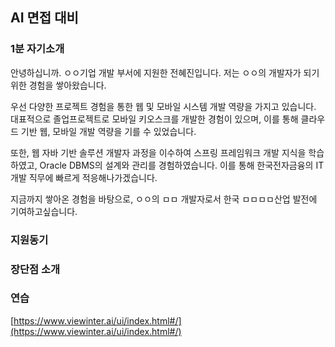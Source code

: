 ## AI 면접 대비

### 1분 자기소개
안녕하십니까. ㅇㅇ기업 개발 부서에 지원한 전혜진입니다.
저는 ㅇㅇ의 개발자가 되기 위한 경험을 쌓아왔습니다.

우선 다양한 프로젝트 경험을 통한 웹 및 모바일 시스템 개발 역량을 가지고 있습니다. 대표적으로 졸업프로젝트로 모바일 키오스크를 개발한 경험이 있으며, 이를 통해 클라우드 기반 웹, 모바일 개발 역량을 기를 수 있었습니다. 

또한, 웹 자바 기반 솔루션 개발자 과정을 이수하여 스프링 프레임워크 개발 지식을 학습하였고, Oracle DBMS의 설계와 관리를 경험하였습니다. 이를 통해 한국전자금융의 IT개발 직무에 빠르게 적응해나가겠습니다.

지금까지 쌓아온 경험을 바탕으로, ㅇㅇ의 ㅁㅁ 개발자로서 한국 ㅁㅁㅁㅁ산업 발전에 기여하고싶습니다.

### 지원동기

### 장단점  소개

### 연습
[https://www.viewinter.ai/ui/index.html#/](https://www.viewinter.ai/ui/index.html#/)

<!--stackedit_data:
eyJoaXN0b3J5IjpbLTE5OTE2Njk5NjUsMzIxMTM0MTI4XX0=
-->